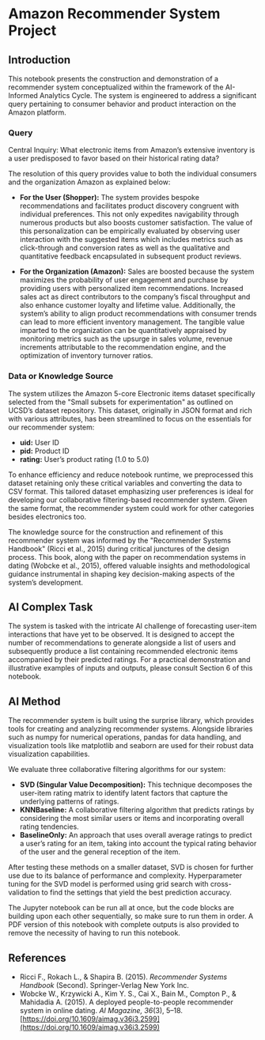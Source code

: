 # Amazon Recommender System Project

## Introduction

This notebook presents the construction and demonstration of a recommender system conceptualized within the framework of the AI-Informed Analytics Cycle. The system is engineered to address a significant query pertaining to consumer behavior and product interaction on the Amazon platform.

### Query

Central Inquiry: What electronic items from Amazon’s extensive inventory is a user predisposed to favor based on their historical rating data?

The resolution of this query provides value to both the individual consumers and the organization Amazon as explained below:

- **For the User (Shopper):** The system provides bespoke recommendations and facilitates product discovery congruent with individual preferences. This not only expedites navigability through numerous products but also boosts customer satisfaction. The value of this personalization can be empirically evaluated by observing user interaction with the suggested items which includes metrics such as click-through and conversion rates as well as the qualitative and quantitative feedback encapsulated in subsequent product reviews.

- **For the Organization (Amazon):** Sales are boosted because the system maximizes the probability of user engagement and purchase by providing users with personalized item recommendations. Increased sales act as direct contributors to the company’s fiscal throughput and also enhance customer loyalty and lifetime value. Additionally, the system’s ability to align product recommendations with consumer trends can lead to more efficient inventory management. The tangible value imparted to the organization can be quantitatively appraised by monitoring metrics such as the upsurge in sales volume, revenue increments attributable to the recommendation engine, and the optimization of inventory turnover ratios.

### Data or Knowledge Source

The system utilizes the Amazon 5-core Electronic items dataset specifically selected from the "Small subsets for experimentation" as outlined on UCSD’s dataset repository. This dataset, originally in JSON format and rich with various attributes, has been streamlined to focus on the essentials for our recommender system:

- **uid:** User ID
- **pid:** Product ID
- **rating:** User’s product rating (1.0 to 5.0)

To enhance efficiency and reduce notebook runtime, we preprocessed this dataset retaining only these critical variables and converting the data to CSV format. This tailored dataset emphasizing user preferences is ideal for developing our collaborative filtering-based recommender system. Given the same format, the recommender system could work for other categories besides electronics too.

The knowledge source for the construction and refinement of this recommender system was informed by the "Recommender Systems Handbook" (Ricci et al., 2015) during critical junctures of the design process. This book, along with the paper on recommendation systems in dating (Wobcke et al., 2015), offered valuable insights and methodological guidance instrumental in shaping key decision-making aspects of the system’s development.

## AI Complex Task

The system is tasked with the intricate AI challenge of forecasting user-item interactions that have yet to be observed. It is designed to accept the number of recommendations to generate alongside a list of users and subsequently produce a list containing recommended electronic items accompanied by their predicted ratings. For a practical demonstration and illustrative examples of inputs and outputs, please consult Section 6 of this notebook.

## AI Method

The recommender system is built using the surprise library, which provides tools for creating and analyzing recommender systems. Alongside libraries such as numpy for numerical operations, pandas for data handling, and visualization tools like matplotlib and seaborn are used for their robust data visualization capabilities.

We evaluate three collaborative filtering algorithms for our system:

- **SVD (Singular Value Decomposition):** This technique decomposes the user-item rating matrix to identify latent factors that capture the underlying patterns of ratings.
- **KNNBaseline:** A collaborative filtering algorithm that predicts ratings by considering the most similar users or items and incorporating overall rating tendencies.
- **BaselineOnly:** An approach that uses overall average ratings to predict a user’s rating for an item, taking into account the typical rating behavior of the user and the general reception of the item.

After testing these methods on a smaller dataset, SVD is chosen for further use due to its balance of performance and complexity. Hyperparameter tuning for the SVD model is performed using grid search with cross-validation to find the settings that yield the best prediction accuracy.

The Jupyter notebook can be run all at once, but the code blocks are building upon each other sequentially, so make sure to run them in order. A PDF version of this notebook with complete outputs is also provided to remove the necessity of having to run this notebook.

## References

- Ricci F., Rokach L., & Shapira B. (2015). *Recommender Systems Handbook* (Second). Springer-Verlag New York Inc.
- Wobcke W., Krzywicki A., Kim Y. S., Cai X., Bain M., Compton P., & Mahidadia A. (2015). A deployed people-to-people recommender system in online dating. *AI Magazine, 36*(3), 5–18. [https://doi.org/10.1609/aimag.v36i3.2599](https://doi.org/10.1609/aimag.v36i3.2599)
